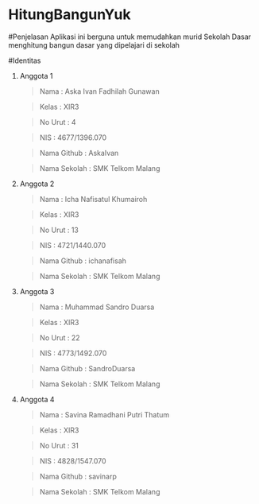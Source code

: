# HitungBangunYuk

#Penjelasan
Aplikasi ini berguna untuk memudahkan murid Sekolah Dasar menghitung bangun dasar yang dipelajari di sekolah

#Identitas
1. Anggota 1

    > Nama  : Aska Ivan Fadhilah Gunawan
    
    > Kelas : XIR3
    
    > No Urut : 4
    
    > NIS : 4677/1396.070
    
    > Nama Github : AskaIvan
    
    > Nama Sekolah : SMK Telkom Malang
    
2. Anggota 2

    > Nama  : Icha Nafisatul Khumairoh
    
    > Kelas : XIR3
    
    > No Urut : 13
    
    > NIS : 4721/1440.070
    
    > Nama Github : ichanafisah
    
    > Nama Sekolah : SMK Telkom Malang
3. Anggota 3

    > Nama  : Muhammad Sandro Duarsa
    
    > Kelas : XIR3
    
    > No Urut : 22
    
    > NIS : 4773/1492.070
    
    > Nama Github : SandroDuarsa
    
    > Nama Sekolah : SMK Telkom Malang
4. Anggota 4

    > Nama  : Savina Ramadhani Putri Thatum
    
    > Kelas : XIR3
    
    > No Urut : 31
    
    > NIS : 4828/1547.070
    
    > Nama Github : savinarp
    
    > Nama Sekolah : SMK Telkom Malang

